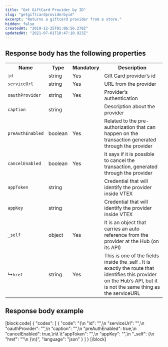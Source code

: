 ```yaml
---
title: "Get GiftCard Provider by ID"
slug: "getgiftcardproviderbyid"
excerpt: "Returns a giftcard provider from a store."
hidden: false
createdAt: "2019-12-25T01:06:56.270Z"
updatedAt: "2021-07-01T18:47:10.923Z"
---
```

## Response body has the following properties

<table>
    <tr>
        <th>Name</th>
        <th>Type</th>
        <th>Mandatory</th>
        <th>Description</th>
    </tr>
    <tr>
        <td><code>id</code></td>
        <td>string</td>
        <td>Yes</td>
        <td>Gift Card provider’s id</td>
    </tr>
    <tr>
        <td><code>serviceUrl</code></td>
        <td>string</td>
        <td>Yes</td>
        <td>URL from the provider</td>
    </tr>
    <tr>
        <td><code>oauthProvider</code></td>
        <td>string</td>
        <td>Yes</td>
        <td>Provider’s authentication</td>
    </tr>
    <tr>
        <td><code>caption</code></td>
        <td>string</td>
        <td></td>
        <td>Description about the provider</td>
    </tr>
    <tr>
        <td><code>preAuthEnabled</code></td>
        <td>boolean</td>
        <td>Yes</td>
        <td>Related to the pre-authorization that can happen on the transaction generated through the provider</td>
    </tr>
    <tr>
        <td><code>cancelEnabled</code></td>
        <td>boolean</td>
        <td>Yes</td>
        <td>It says if it is possible to cancel the transaction, generated through the provider</td>
    </tr>
    <tr>
        <td><code>appToken</code></td>
        <td>string</td>
        <td></td>
        <td>Credential that will identify the provider inside VTEX</td>
    </tr>
    <tr>
        <td><code>appKey</code></td>
        <td>string</td>
        <td></td>
        <td>Credential that will identify the provider inside VTEX</td>
    </tr>
    <tr>
        <td><code>_self</code></td>
        <td>object</td>
        <td>Yes</td>
        <td>It is an object that carries an auto reference from the provider at the Hub (on its API)</td>
    </tr>
    <tr>
        <td>&#x21B3;<code>href</code></td>
        <td>string</td>
        <td>Yes</td>
        <td>This is one of the fields inside the_self . It is exactly the route that identifies this provider on the
            Hub’s API, but it is not the same thing as the serviceURL</td>
    </tr>
</table>

## Response body example

[block:code]
{
  "codes": [
    {
      "code": "{\n        \"id\": \"\",\n        \"serviceUrl\": \"\",\n        \"oauthProvider\": \"\",\n        \"caption\": \"\",\n        \"preAuthEnabled\": true,\n        \"cancelEnabled\": true,\n\t     \t\"appToken\": \"\",\n        \"appKey\": \"\",\n        \"_self\": {\n            \"href\": \"\"\n        }\n}",
      "language": "json"
    }
  ]
}
[/block]
